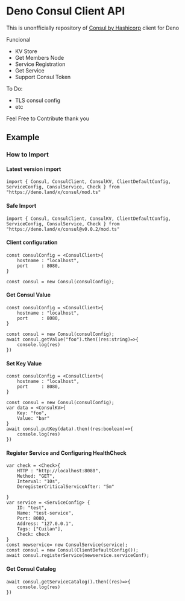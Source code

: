 # Deno Consul Client API

This is unonfficially repository of [Consul by Hashicorp](https://www.consul.io/) client for Deno

Funcional
- KV Store
- Get Members Node
- Service Registration
- Get Service
- Support Consul Token

To Do: 
- TLS consul config
- etc


Feel Free to Contribute thank you

## Example 

### How to Import 

#### Latest version import
```
import { Consul, ConsulClient, ConsulKV, ClientDefaultConfig, ServiceConfig, ConsulService, Check } from "https://deno.land/x/consul/mod.ts"
```

#### Safe Import 
```
import { Consul, ConsulClient, ConsulKV, ClientDefaultConfig, ServiceConfig, ConsulService, Check } from "https://deno.land/x/consul@v0.0.2/mod.ts"
```

#### Client configuration
```
const consulConfig = <ConsulClient>{
    hostname : "localhost",
    port     : 8080,
}

const consul = new Consul(consulConfig);
```

#### Get Consul Value 
```
const consulConfig = <ConsulClient>{
    hostname : "localhost",
    port     : 8080,
}

const consul = new Consul(consulConfig);
await consul.getValue("foo").then((res:string)=>{
    console.log(res)
})
```
#### Set Key Value 
```
const consulConfig = <ConsulClient>{
    hostname : "localhost",
    port     : 8080,
}

const consul = new Consul(consulConfig);
var data = <ConsulKV>{
    Key: "foo",
    Value: "bar"
}
await consul.putKey(data).then((res:boolean)=>{
    console.log(res)
})
```

#### Register Service and Configuring HealthCheck

```
var check = <Check>{
    HTTP : "http://localhost:8080",
    Method: "GET",
    Interval: "10s",
    DeregisterCriticalServiceAfter: "5m"

}
var service = <ServiceConfig> {
    ID: "test",
    Name: "test-service",
    Port: 8080,
    Address: "127.0.0.1",
    Tags: ["Cuilan"],
    Check: check
}
const newservice= new ConsulService(service);
const consul = new Consul(ClientDefaultConfig());
await consul.registerService(newservice.serviceConf);
```


#### Get Consul Catalog 
```
await consul.getServiceCatalog().then((res)=>{
    console.log(res)
})
```

